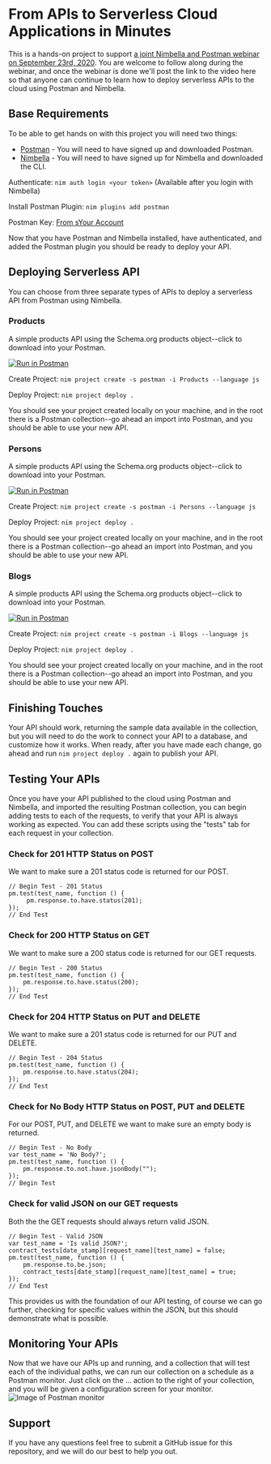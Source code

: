 # From APIs to Serverless Cloud Applications in Minutes
This is a hands-on project to support [a joint Nimbella and Postman webinar on September 23rd, 2020](https://www.postman.com/webinars/nimbella/). You are welcome to follow along during the webinar, and once the webinar is done we'll post the link to the video here so that anyone can continue to learn how to deploy serverless APIs to the cloud using Postman and Nimbella.

## Base Requirements
To be able to get hands on with this project you will need two things:

- [Postman](https://www.postman.com/) - You will need to have signed up and downloaded Postman.
- [Nimbella](https://nimbella.com/signup) - You will need to have signed up for Nimbella and downloaded the CLI.

Authenticate: `nim auth login <your token>` (Available after you login with Nimbella)

Install Postman Plugin: `nim plugins add postman`

Postman Key:  [From sYour Account](https://go.postman.co/integrations/services/pm_pro_api)

Now that you have Postman and Nimbella installed, have authenticated, and added the Postman plugin you should be ready to deploy your API.

## Deploying Serverless API
You can choose from three separate types of APIs to deploy a serverless API from Postman using Nimbella.

### Products
A simple products API using the Schema.org products object--click to download into your Postman.

[![Run in Postman](https://run.pstmn.io/button.svg)](https://app.getpostman.com/run-collection/5c58b258f4940254570b)

Create Project: `nim project create -s postman -i Products --language js`

Deploy Project: `nim project deploy .`

You should see your project created locally on your machine, and in the root there is a Postman collection--go ahead an import into Postman, and you should be able to use your new API.

### Persons
A simple products API using the Schema.org products object--click to download into your Postman.

[![Run in Postman](https://run.pstmn.io/button.svg)](https://app.getpostman.com/run-collection/89cc94a608f66bee4b1e)

Create Project: `nim project create -s postman -i Persons --language js`

Deploy Project: `nim project deploy .`

You should see your project created locally on your machine, and in the root there is a Postman collection--go ahead an import into Postman, and you should be able to use your new API.

### Blogs
A simple products API using the Schema.org products object--click to download into your Postman.

[![Run in Postman](https://run.pstmn.io/button.svg)](https://app.getpostman.com/run-collection/706da016ef0fae61a664)

Create Project: `nim project create -s postman -i Blogs --language js`

Deploy Project: `nim project deploy .`

You should see your project created locally on your machine, and in the root there is a Postman collection--go ahead an import into Postman, and you should be able to use your new API.

## Finishing Touches
Your API should work, returning the sample data available in the collection, but you will need to do the work to connect your API to a database, and customize how it works. When ready, after you have made each change, go ahead and run `nim project deploy .` again to publish your API.

## Testing Your APIs
Once you have your API published to the cloud using Postman and Nimbella, and imported the resulting Postman collection, you can begin adding tests to each of the requests, to verify that your API is always working as expected. You can add these scripts using the "tests" tab for each request in your collection.

### Check for 201 HTTP Status on POST
We want to make sure a 201 status code is returned for our POST.
```
// Begin Test - 201 Status
pm.test(test_name, function () {
     pm.response.to.have.status(201);
});
// End Test
```

### Check for 200 HTTP Status on GET
We want to make sure a 200 status code is returned for our GET requests.
```
// Begin Test - 200 Status
pm.test(test_name, function () {
    pm.response.to.have.status(200);
});
// End Test
```

### Check for 204 HTTP Status on PUT and DELETE
We want to make sure a 201 status code is returned for our PUT and DELETE.
```
// Begin Test - 204 Status
pm.test(test_name, function () {
    pm.response.to.have.status(204);
});
// End Test
```

### Check for No Body HTTP Status on POST, PUT and DELETE
For our POST, PUT, and DELETE we want to make sure an empty body is returned.
```
// Begin Test - No Body
var test_name = 'No Body?';
pm.test(test_name, function () {
    pm.response.to.not.have.jsonBody("");
});
// Begin Test
```

### Check for valid JSON on our GET requests
Both the the GET requests should always return valid JSON.
```
// Begin Test - Valid JSON
var test_name = 'Is valid JSON?';
contract_tests[date_stamp][request_name][test_name] = false;
pm.test(test_name, function () {
    pm.response.to.be.json;
    contract_tests[date_stamp][request_name][test_name] = true;
});
// End Test
```

This provides us with the foundation of our API testing, of course we can go further, checking for specific values within the JSON, but this should demonstrate what is possible.

## Monitoring Your APIs
Now that we have our APIs up and running, and a collection that will test each of the individual paths, we can run our collection on a schedule as a Postman monitor. Just click on the ... action to the right of your collection, and you will be given a configuration screen for your monitor.
![Image of Postman monitor](https://kinlane-productions.s3.amazonaws.com/postman-tutorials/nimbella/nimbella-postman-monitor.png)

## Support
If you have any questions feel free to submit a GitHub issue for this repository, and we will do our best to help you out.
